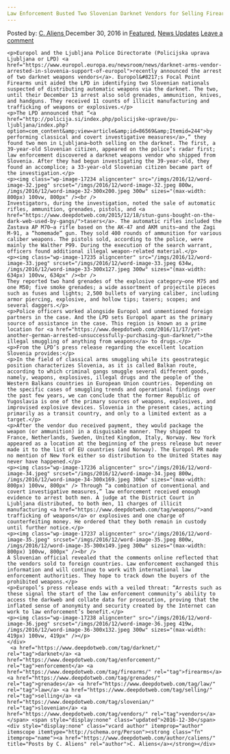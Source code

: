 ```yaml
---
Law Enforcement Busted Two Slovenian Darknet Vendors for Selling Firearms and Grenades
---
```

<article class="post-listing post-17225 post type-post status-publish format-standard has-post-thumbnail hentry  tag-busted tag-darknet tag-enforcement tag-firearms tag-grenades tag-law tag-selling tag-slovenian tag-vendors">
    <div class="post-inner">
        <span>Posted by: <a href="https://www.deepdotweb.com/author/caliens/" title="">C. Aliens </a></span>
    <span>December 30, 2016</span>
    <span>in <a href="https://www.deepdotweb.com/category/deepdot-news/" rel="category tag">Featured</a>, <a href="https://www.deepdotweb.com/category/news-updates/" rel="category tag">News Updates</a></span>
    <span><a href="https://www.deepdotweb.com/2016/12/30/law-enforcement-busted-two-slovenian-darknet-vendors-selling-firearms-grenades/#respond">Leave a comment</a></span>
    </p>
    <div class="clear"></div>
    
    <p>Europol and the Ljubljana Police Directorate (Policijska uprava Ljubljana or LPD) <a href="https://www.europol.europa.eu/newsroom/news/darknet-arms-vendor-arrested-in-slovenia-support-of-europol">recently announced the arrest of two darknet weapons vendors</a>. Europol&#8217;s Focal Point Firearms unit aided the LPD in identifying two Slovenian nationals suspected of distributing automatic weapons via the darknet. The two, until their December 13 arrest also sold grenades, ammunition, knives, and handguns. They received 11 counts of illicit manufacturing and trafficking of weapons or explosives.</p>
    <p>The LPD announced that “<a href="http://policija.si/index.php/policijske-uprave/pu-ljubljana/index.php?option=com_content&amp;view=article&amp;id=86569&amp;Itemid=244">by performing classical and covert investigative measures</a>,” they found two men in Ljubljana—both selling on the darknet. The first, a 39-year-old Slovenian citizen, appeared on the police’s radar first; law enforcement discovered a darknet weapons vendor who shipped from Slovenia. After they had begun investigating the 39-year-old, they found an accomplice; a 33-year-old Slovenian citizen became part of the investigation.</p>
    <p><img class="wp-image-17234 aligncenter" src="/imgs/2016/12/word-image-32.jpeg" srcset="/imgs/2016/12/word-image-32.jpeg 800w, /imgs/2016/12/word-image-32-300x200.jpeg 300w" sizes="(max-width: 800px) 100vw, 800px" /><br />
    Investigators, during the investigation, noted the sale of automatic rifles, ammunition, grenades, pistols, and <a href="https://www.deepdotweb.com/2015/12/18/stun-guns-bought-on-the-dark-web-used-by-gangs/">tasers</a>. The automatic rifles included the Zastava AP M70—a rifle based on the AK-47 and AKM units—and the Zagi M-91, a “homemade” gun. They sold 400 rounds of ammunition for various caliber weapons. The pistols sold, according to the police, were mainly the Walther P99. During the execution of the search warrant, officers found additional illegal weapon-related material.</p>
    <p><img class="wp-image-17235 aligncenter" src="/imgs/2016/12/word-image-33.jpeg" srcset="/imgs/2016/12/word-image-33.jpeg 634w, /imgs/2016/12/word-image-33-300x127.jpeg 300w" sizes="(max-width: 634px) 100vw, 634px" /><br />
    They reported two hand grenades of the explosive category—one M75 and one M50; five smoke grenades; a wide assortment of projectile pieces such as fuses and lights; 2,500 bullets of varying caliber, including armor piercing, explosive, and hollow tips; tasers; scopes; and several daggers.</p>
    <p>Police officers worked alongside Europol and unmentioned foreign partners in the case. And the LPD sets Europol apart as the primary source of assistance in the case. This region is known as a prime location for <a href="https://www.deepdotweb.com/2016/11/17/yet-another-german-arrested-unsuccessfully-purchasing-gun-darknet/">the illegal smuggling of anything from weapons</a> to drugs.</p>
    <p>From the LPD’s press release regarding the excellent location Slovenia provides:</p>
    <p>In the field of classical arms smuggling while its geostrategic position characterizes Slovenia, as it is called Balkan route, according to which criminal gangs smuggle several different goods, namely, weapons, explosives, illegal drugs and the people of the Western Balkans countries in European Union countries. Depending on the specific cases of smuggling trends and operational findings over the past few years, we can conclude that the former Republic of Yugoslavia is one of the primary sources of weapons, explosives, and improvised explosive devices. Slovenia in the present cases, acting primarily as a transit country, and only to a limited extent as a target.</p>
    <p>After the vendor duo received payment, they would package the weapon (or ammunition) in a disguisable manner. They shipped to France, Netherlands, Sweden, United Kingdom, Italy, Norway. New York appeared as a location at the beginning of the press release but never made it to the list of EU countries (and Norway). The Europol PR made no mention of New York either so distribution to the United States may never have happened.</p>
    <p><img class="wp-image-17236 aligncenter" src="/imgs/2016/12/word-image-34.jpeg" srcset="/imgs/2016/12/word-image-34.jpeg 800w, /imgs/2016/12/word-image-34-300x169.jpeg 300w" sizes="(max-width: 800px) 100vw, 800px" /> Through “a combination of conventional and covert investigative measures,” law enforcement received enough evidence to arrest both men. A judge at the District Court in Ljubljana distributed, to both men, 11 charges of illicit manufacturing <a href="https://www.deepdotweb.com/tag/weapons/">and trafficking of weapons</a> or explosives and one charge of counterfeiting money. He ordered that they both remain in custody until further notice.</p>
    <p><img class="wp-image-17237 aligncenter" src="/imgs/2016/12/word-image-35.jpeg" srcset="/imgs/2016/12/word-image-35.jpeg 800w, /imgs/2016/12/word-image-35-300x149.jpeg 300w" sizes="(max-width: 800px) 100vw, 800px" /><br />
    A Slovenian official revealed that the comments online reflected that the vendors sold to foreign countries. Law enforcement exchanged this information and will continue to work with international law enforcement authorities. They hope to track down the buyers of the prohibited weapons.</p>
    <p>Europol’s press release ends with a veiled threat: “Arrests such as these signal the start of the law enforcement community’s ability to access the darkweb and collate data for prosecution, proving that the inflated sense of anonymity and security created by the Internet can work to law enforcement’s benefit.</p>
    <p><img class="wp-image-17238 aligncenter" src="/imgs/2016/12/word-image-36.jpeg" srcset="/imgs/2016/12/word-image-36.jpeg 419w, /imgs/2016/12/word-image-36-300x132.jpeg 300w" sizes="(max-width: 419px) 100vw, 419px" /></p>
    </div>
     <a href="https://www.deepdotweb.com/tag/darknet/" rel="tag">darknet</a> <a href="https://www.deepdotweb.com/tag/enforcement/" rel="tag">enforcement</a> <a href="https://www.deepdotweb.com/tag/firearms/" rel="tag">firearms</a> <a href="https://www.deepdotweb.com/tag/grenades/" rel="tag">grenades</a> <a href="https://www.deepdotweb.com/tag/law/" rel="tag">law</a> <a href="https://www.deepdotweb.com/tag/selling/" rel="tag">selling</a> <a href="https://www.deepdotweb.com/tag/slovenian/" rel="tag">slovenian</a> <a href="https://www.deepdotweb.com/tag/vendors/" rel="tag">vendors</a></span> <span style="display:none" class="updated">2016-12-30</span>
    <div style="display:none" class="vcard author" itemprop="author" itemscope itemtype="http://schema.org/Person"><strong class="fn" itemprop="name"><a href="https://www.deepdotweb.com/author/caliens/" title="Posts by C. Aliens" rel="author">C. Aliens</a></strong></div>
    
